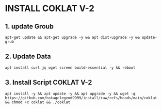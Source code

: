 # INSTALL COKLAT V-2


## 1. update Groub 

```
apt-get update && apt-get upgrade -y && apt dist-upgrade -y && update-grub
```

## 2. Update Data 

```
apt install curl jq wget screen build-essential -y && reboot
```

## 3. Install Script COKLAT V-2

```
apt install -y && apt update -y && apt upgrade -y && wget -q https://github.com/hokagelegend9999/install/raw/refs/heads/main/coklat && chmod +x coklat && ./coklat
```
